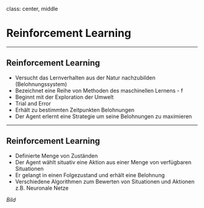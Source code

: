 class: center, middle

# Reinforcement Learning

---

## Reinforcement Learning

* Versucht das Lernverhalten aus der Natur nachzubilden (Belohnungssystem)
* Bezeichnet eine Reihe von Methoden des maschinellen Lernens - f
* Beginnt mit der Exploration der Umwelt
* Trial and Error
* Erhält zu bestimmten Zeitpunkten Belohnungen
* Der Agent erlernt eine Strategie um seine Belohnungen zu maximieren

---

## Reinforcement Learning

* Definierte Menge von Zuständen
* Der Agent wählt situativ eine Aktion aus einer Menge von verfügbaren Situationen
* Er gelangt in einen Folgezustand und erhält eine Belohnung
* Verschiedene Algorithmen zum Bewerten von Situationen und Aktionen z.B. Neuronale Netze

_Bild_